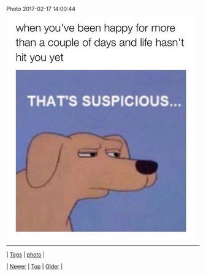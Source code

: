<!--
title: Photo 2017-02-17 14
date: 2020-06-28T15:27:00.150Z
tags: photo
-->


Photo 2017-02-17 14:00:44

![](157355405961-0.jpg)

<!--BOTTOM-POST-NAVIGATION-->
---

| [Tags](tags.md) | [photo](tag-photo.md) |

| [Newer](157350015970.md) | [Top](index.md) | [Older](157363217038.md) |